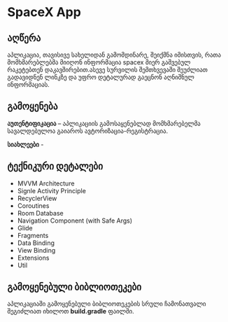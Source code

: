 # SpaceX App

## აღწერა
აპლიკაცია, თავისივე სახელიდან გამომდინარე, შეიქმნა იმისთვის, რათა მომხმარებლებმა მიიღონ ინფორმაცია spacex მიერ გაშვებულ რაკეტებთენ დაკავშირებით.ასევე სურვილის შემთხვევაში შეუძლიათ გადავიდნენ ლინკზე და უფრო დეტალურად გაეცნონ აღნიშნულ ინფორმაციას.


## გამოყენება
**აუთენტიფიკაცია** – აპლიკაციის გამოსაყენებლად მომხმარებელმა სავალდებულოა გაიაროს ავტორიზაცია-რეგისტრაცია.



**სიახლეები** - 

## ტექნიკური დეტალები
* MVVM Architecture
* Signle Activity Principle
* RecyclerView
* Coroutines
* Room Database
* Navigation Component (with Safe Args)
* Glide
* Fragments
* Data Binding
* View Binding
* Extensions
* Util


## გამოყენებული ბიბლიოთეკები
აპლიკაციაში გამოყენებული ბიბლიოთეკების სრული ჩამონათვალი შეგიძლიათ იხილოთ **build.gradle** ფაილში.